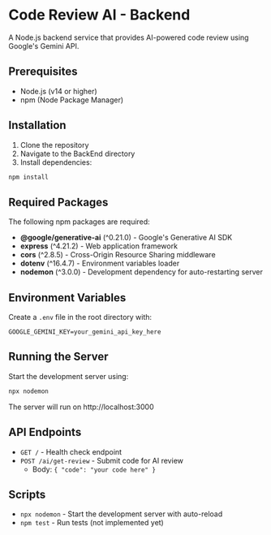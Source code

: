 # Code Review AI - Backend

A Node.js backend service that provides AI-powered code review using Google's Gemini API.

## Prerequisites

- Node.js (v14 or higher)
- npm (Node Package Manager)

## Installation

1. Clone the repository
2. Navigate to the BackEnd directory
3. Install dependencies:

```bash
npm install
```

## Required Packages

The following npm packages are required:

- **@google/generative-ai** (^0.21.0) - Google's Generative AI SDK
- **express** (^4.21.2) - Web application framework
- **cors** (^2.8.5) - Cross-Origin Resource Sharing middleware
- **dotenv** (^16.4.7) - Environment variables loader
- **nodemon** (^3.0.0) - Development dependency for auto-restarting server

## Environment Variables

Create a `.env` file in the root directory with:

```env
GOOGLE_GEMINI_KEY=your_gemini_api_key_here
```

## Running the Server

Start the development server using:

```bash
npx nodemon
```

The server will run on http://localhost:3000

## API Endpoints

- `GET /` - Health check endpoint
- `POST /ai/get-review` - Submit code for AI review
  - Body: `{ "code": "your code here" }`

## Scripts

- `npx nodemon` - Start the development server with auto-reload
- `npm test` - Run tests (not implemented yet)
